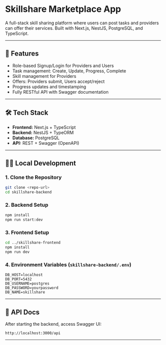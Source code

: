 # Skillshare Marketplace App

A full-stack skill sharing platform where users can post tasks and providers can offer their services. Built with Next.js, NestJS, PostgreSQL, and TypeScript.

---

## 🚀 Features
- Role-based Signup/Login for Providers and Users
- Task management: Create, Update, Progress, Complete
- Skill management for Providers
- Offers: Providers submit, Users accept/reject
- Progress updates and timestamping
- Fully RESTful API with Swagger documentation

---

## 🛠️ Tech Stack
- **Frontend:** Next.js + TypeScript
- **Backend:** NestJS + TypeORM
- **Database:** PostgreSQL
- **API:** REST + Swagger (OpenAPI)

---

## 🧑‍💻 Local Development

### 1. Clone the Repository
```bash
git clone <repo-url>
cd skillshare-backend
```

### 2. Backend Setup
```bash
npm install
npm run start:dev
```

### 3. Frontend Setup
```bash
cd ../skillshare-frontend
npm install
npm run dev
```

### 4. Environment Variables (`skillshare-backend/.env`)
```env
DB_HOST=localhost
DB_PORT=5432
DB_USERNAME=postgres
DB_PASSWORD=yourpassword
DB_NAME=skillshare
```

---

## 📘 API Docs
After starting the backend, access Swagger UI:
```
http://localhost:3000/api
```

---

